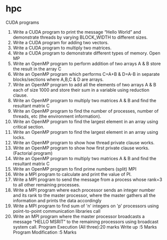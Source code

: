 # hpc

CUDA programs
1. Write a CUDA program to print the message “Hello World” and demonstrate threads by varying
BLOCK_WIDTH to different sizes.
2. Write a CUDA program for adding two vectors.
3. Write a CUDA program to multiply two matrices.
4. Write a CUDA program to demonstrate different types of memory.
Open MP
1. Write an OpenMP program to perform addition of two arrays A & B store the result in the array
C
2. Write an OpenMP program which performs C=A+B & D=A-B in separate blocks/sections where
A,B,C & D are arrays.
3. Write an OpenMP program to add all the elements of two arrays A & B each of size 1000 and
store their sum in a variable using reduction clause.
4. Write an OpenMP program to multiply two matrices A & B and find the resultant matrix C
5. Write an OpenMP program to find the number of processes, number of threads, etc (the
environment information).
6. Write an OpenMP program to find the largest element in an array using critical section.
7. Write an OpenMP program to find the largest element in an array using locks.
8. Write an OpenMP program to show how thread private clause works.
9. Write an OpenMP program to show how first private clause works.(Factorial program)
10. Write an OpenMP program to multiply two matrices A & B and find the resultant matrix C
11. Write an OpenMP program to find prime numbers (split)
MPI
1. Write a MPI program to calculate and print the value of PI.
2. Write a MPI program to send the message from a process whose rank=3 to all other remaining
processes.
3. Write a MPI program where each processor sends an integer number and its rank to the master
processor, where the master gathers all the information and prints the data accordingly
4. Write a MPI program to find sum of 'n' integers on 'p' processors using point-to-point
communication libraries call
5. Write an MPI program where the master processor broadcasts a message “HELLO MSRIT” to the
remaining processors using broadcast system call.
Program Execution (All three):20 marks
Write up
:5 Marks
Program Modification
:5 Marks
